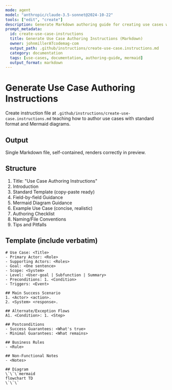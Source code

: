 ```yaml
---
mode: agent
model: "anthropic/claude-3.5-sonnet@2024-10-22"
tools: ["edit", "create"]
description: Generate Markdown authoring guide for creating use cases with standard structure and Mermaid diagrams
prompt_metadata:
  id: create-use-case-instructions
  title: Generate Use Case Authoring Instructions (Markdown)
  owner: johnmillerATcodemag-com
  output_path: .github/instructions/create-use-case.instructions.md
  category: documentation
  tags: [use-cases, documentation, authoring-guide, mermaid]
  output_format: markdown
---
```


# Generate Use Case Authoring Instructions

Create instruction file at `.github/instructions/create-use-case.instructions.md` teaching how to author use cases with standard format and Mermaid diagrams.

## Output
Single Markdown file, self-contained, renders correctly in preview.

## Structure
1. Title: "Use Case Authoring Instructions"
2. Introduction
3. Standard Template (copy-paste ready)
4. Field-by-field Guidance
5. Mermaid Diagram Guidance
6. Example Use Case (concise, realistic)
7. Authoring Checklist
8. Naming/File Conventions
9. Tips and Pitfalls

## Template (include verbatim)
```
# Use Case: <Title>
- Primary Actor: <Role>
- Supporting Actors: <Roles>
- Goal: <One sentence>
- Scope: <System>
- Level: <User-goal | Subfunction | Summary>
- Preconditions: 1. <Condition>
- Triggers: <Event>

## Main Success Scenario
1. <Actor> <action>.
2. <System> <response>.

## Alternate/Exception Flows
A1. <Condition>: 1. <Step>

## Postconditions
- Success Guarantees: <What's true>
- Minimal Guarantees: <What remains>

## Business Rules
- <Rule>

## Non-Functional Notes
- <Notes>

## Diagram
\`\`\`mermaid
flowchart TD
\`\`\`
```
